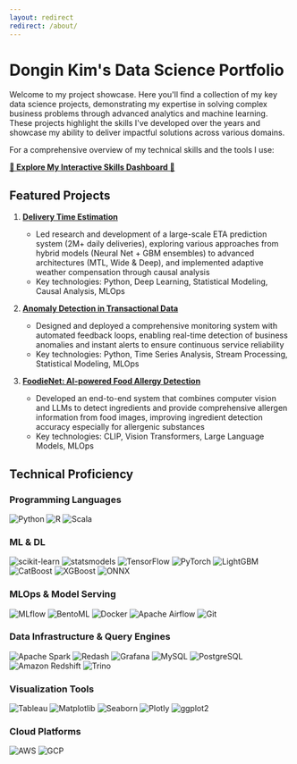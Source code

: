 ```yaml
---
layout: redirect
redirect: /about/
---
```


# Dongin Kim's Data Science Portfolio

Welcome to my project showcase. Here you'll find a collection of my key data science projects, demonstrating my expertise in solving complex business problems through advanced analytics and machine learning. These projects highlight the skills I've developed over the years and showcase my ability to deliver impactful solutions across various domains.

For a comprehensive overview of my technical skills and the tools I use:

**[🚀 Explore My Interactive Skills Dashboard 🚀](https://dkim-skills.streamlit.app)**

## Featured Projects

1. **[Delivery Time Estimation](./works/delivery-time-estimation.md)**
   - Led research and development of a large-scale ETA prediction system (2M+ daily deliveries), exploring various approaches from hybrid models (Neural Net + GBM ensembles) to advanced architectures (MTL, Wide & Deep), and implemented adaptive weather compensation through causal analysis
   - Key technologies: Python, Deep Learning, Statistical Modeling, Causal Analysis, MLOps

2. **[Anomaly Detection in Transactional Data](./works/anomaly-detection.md)**
   - Designed and deployed a comprehensive monitoring system with automated feedback loops, enabling real-time detection of business anomalies and instant alerts to ensure continuous service reliability
   - Key technologies: Python, Time Series Analysis, Stream Processing, Statistical Modeling, MLOps

3. **[FoodieNet: AI-powered Food Allergy Detection](./works/foodienet.md)**
   - Developed an end-to-end system that combines computer vision and LLMs to detect ingredients and provide comprehensive allergen information from food images, improving ingredient detection accuracy especially for allergenic substances
   - Key technologies: CLIP, Vision Transformers, Large Language Models, MLOps

## Technical Proficiency

### Programming Languages
![Python](https://img.shields.io/badge/python-3776AB?style=for-the-badge&logo=python&logoColor=white)
![R](https://img.shields.io/badge/r-276DC3?style=for-the-badge&logo=r&logoColor=white)
![Scala](https://img.shields.io/badge/scala-DC322F?style=for-the-badge&logo=scala&logoColor=white)

### ML & DL
![scikit-learn](https://img.shields.io/badge/-sklearn-F7931E?style=for-the-badge&logo=scikit-learn&logoColor=white)
![statsmodels](https://img.shields.io/badge/-statsmodels-FF6F00?style=for-the-badge&logo=python&logoColor=white)
![TensorFlow](https://img.shields.io/badge/-Tensorflow-FF6F00?style=for-the-badge&logo=Tensorflow&logoColor=white)
![PyTorch](https://img.shields.io/badge/-pytorch-EE4C2C?style=for-the-badge&logo=pytorch&logoColor=white)
![LightGBM](https://img.shields.io/badge/-LightGBM-00A0E9?style=for-the-badge&logo=lightgbm&logoColor=white)
![CatBoost](https://img.shields.io/badge/-CatBoost-00A0E9?style=for-the-badge&logo=catboost&logoColor=white)
![XGBoost](https://img.shields.io/badge/-XGBoost-00A0E9?style=for-the-badge&logo=xgboost&logoColor=white)
![ONNX](https://img.shields.io/badge/-ONNX-005CED?style=for-the-badge&logo=onnx&logoColor=white)

### MLOps & Model Serving
![MLflow](https://img.shields.io/badge/-mlflow-0194E2?style=for-the-badge&logo=mlflow&logoColor=white)
![BentoML](https://img.shields.io/badge/-BentoML-000000?style=for-the-badge&logo=bentoml&logoColor=white)
![Docker](https://img.shields.io/badge/-Docker-2496ED?style=for-the-badge&logo=docker&logoColor=white)
![Apache Airflow](https://img.shields.io/badge/Apache%20Airflow-017CEE?style=for-the-badge&logo=Apache%20Airflow&logoColor=white)
![Git](https://img.shields.io/badge/-GIT-654FF0?style=for-the-badge&logo=Github&logoColor=white)

### Data Infrastructure & Query Engines
![Apache Spark](https://img.shields.io/badge/-Spark-E25A1C?style=for-the-badge&logo=apache-spark&logoColor=white)
![Redash](https://img.shields.io/badge/-Redash-FF0000?style=for-the-badge&logo=redash&logoColor=white)
![Grafana](https://img.shields.io/badge/-Grafana-F46800?style=for-the-badge&logo=grafana&logoColor=white)
![MySQL](https://img.shields.io/badge/-Mysql-4479A1?style=for-the-badge&logo=MySQL&logoColor=white)
![PostgreSQL](https://img.shields.io/badge/-PostgreSQL-336791?style=for-the-badge&logo=postgresql&logoColor=white)
![Amazon Redshift](https://img.shields.io/badge/-redshift-8C4FFF?style=for-the-badge&logo=amazon-redshift&logoColor=white)
![Trino](https://img.shields.io/badge/-trino-DD00A1?style=for-the-badge&logo=trino&logoColor=white)

### Visualization Tools
![Tableau](https://img.shields.io/badge/-Tableau-E97627?style=for-the-badge&logo=tableau&logoColor=white)
![Matplotlib](https://img.shields.io/badge/-Matplotlib-11557C?style=for-the-badge&logo=python&logoColor=white)
![Seaborn](https://img.shields.io/badge/-Seaborn-11557C?style=for-the-badge&logo=python&logoColor=white)
![Plotly](https://img.shields.io/badge/-Plotly-3F4F75?style=for-the-badge&logo=plotly&logoColor=white)
![ggplot2](https://img.shields.io/badge/-ggplot2-276DC3?style=for-the-badge&logo=r&logoColor=white)

### Cloud Platforms
![AWS](https://img.shields.io/badge/-AWS-232F3E?style=for-the-badge&logo=amazon-aws&logoColor=white)
![GCP](https://img.shields.io/badge/-GCP-4285F4?style=for-the-badge&logo=google-cloud&logoColor=white)
